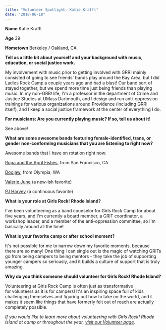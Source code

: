 ```yaml
---
title: "Volunteer Spotlight: Katie Krafft"
date: "2018-06-18"
---
```


**Name** Katie Krafft

**Age** 39

**Hometown** Berkeley / Oakland, CA

**Tell us a little bit about yourself and your background with music, education, or social justice work.**

My involvement with music prior to getting involved with GRR! mainly consisted of going to see friends' bands play around the Bay Area, but I did Ladies Rock Camp a couple years ago and had a blast! Our band sort of stayed together, but we spend more time just being friends than playing music. In my non-GRR! life, I'm a professor in the department of Crime and Justice Studies at UMass Dartmouth, and I design and run anti-oppression trainings for various organizations around Providence (including GRR! itself), and I keep a social justice framework at the center of everything I do.

**For musicians: Are you currently playing music? If so, tell us about it!**

See above!

**What are some awesome bands featuring female-identified, trans, or gender non-conforming musicians that you are listening to right now?** 

Awesome bands that I have on rotation right now:

[Rupa and the April Fishes](https://www.youtube.com/watch?v=IkpuAQIdoD4), from San Francisco, CA

[Dogjaw](https://dogjawolympia.bandcamp.com/album/slow-to-build), from Olympia, WA

[Valerie June](https://www.youtube.com/watch?v=y0NDn1qLIPA) (a new-ish favorite)

[PJ Harvey](https://www.youtube.com/watch?v=3spgKgoElaE) (a continuous favorite)

**What is your role at Girls Rock! Rhode Island?**

I've been volunteering as a band counselor for Girls Rock Camp for about five years, and I'm currently a board member, a GRIT coordinator, a workshop leader, and a member of the anti-oppression committee, so I'm basically around all the time!

**What is your favorite camp or after school moment?**

It's not possible for me to narrow down my favorite moments, because there are so many! One thing I can single out is the magic of watching GRITs go from being campers to being mentors - they take the job of supporting younger campers so seriously, and it builds a culture of support that is truly amazing.

**Why do you think someone should volunteer for Girls Rock! Rhode Island?**

Volunteering at Girls Rock Camp is often just as transformative for volunteers as it is for campers! It's an inspiring space full of kids challenging themselves and figuring out how to take on the world, and it makes it seem like things that have formerly felt out of reach are actually completely possible.

_If you would like to learn more about volunteering with Girls Rock! Rhode Island at camp or throughout the year, [visit our Volunteer page](http://girlsrockri.org/volunteer/)._
